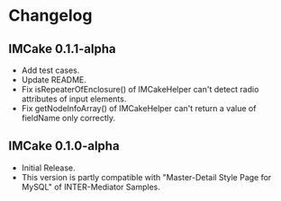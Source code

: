 # Changelog

## IMCake 0.1.1-alpha

* Add test cases.
* Update README.
* Fix isRepeaterOfEnclosure() of IMCakeHelper can't detect radio attributes of input elements.
* Fix getNodeInfoArray() of IMCakeHelper can't return a value of fieldName only correctly.

## IMCake 0.1.0-alpha

* Initial Release.
* This version is partly compatible with "Master-Detail Style Page for MySQL" of INTER-Mediator Samples.
